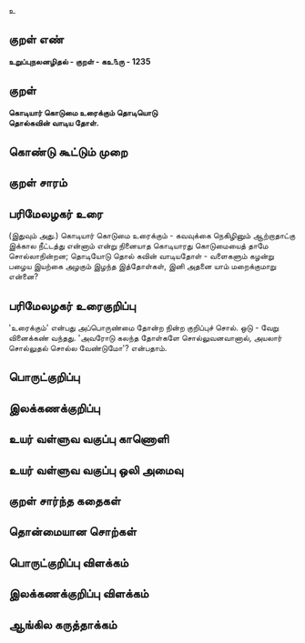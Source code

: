 உ

## குறள் எண் 

**உறுப்புநலனழிதல் - குறள் - கஉ௩ரு - 1235**

## குறள் 

**கொடியார் கொடுமை உரைக்கும் தொடியொடு  
தொல்கவின் வாடிய தோள்.** 

## கொண்டு கூட்டும் முறை


## குறள் சாரம் 


## பரிமேலழகர் உரை

(இதுவும் அது.) கொடியார் கொடுமை உரைக்கும் - கவவுக்கை நெகிழினும் ஆற்றாதாட்கு இக்கால நீட்டத்து என்னாம் என்று நினையாத கொடியாரது கொடுமையைத் தாமே சொல்லாநின்றன; தொடியோடு தொல் கவின் வாடியதோள் - வளைகளும் கழன்று பழைய இயற்கை அழகும் இழந்த இத்தோள்கள், இனி அதனை யாம் மறைக்குமாறு என்னை?

## பரிமேலழகர் உரைகுறிப்பு   

'உரைக்கும்' என்பது அப்பொருண்மை தோன்ற நின்ற குறிப்புச் சொல். ஒடு - வேறு வினைக்கண் வந்தது. 'அவரோடு கலந்த தோள்களே சொல்லுவனவானால், அயலார் சொல்லுதல் சொல்ல வேண்டுமோ'? என்பதாம்.

## பொருட்குறிப்பு 


## இலக்கணக்குறிப்பு  


## உயர் வள்ளுவ வகுப்பு காணொளி


## உயர் வள்ளுவ வகுப்பு ஒலி அமைவு 

 
## குறள் சார்ந்த கதைகள் 


## தொன்மையான சொற்கள்


## பொருட்குறிப்பு விளக்கம்


## இலக்கணக்குறிப்பு விளக்கம்


## ஆங்கில கருத்தாக்கம் 


